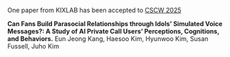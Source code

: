 One paper from KIXLAB has been accepted to [CSCW 2025](https://cscw.acm.org/2025/)

**Can Fans Build Parasocial Relationships through Idols’ Simulated Voice Messages?: A Study of AI Private Call Users’ Perceptions, Cognitions, and Behaviors.**
Eun Jeong Kang, Haesoo Kim, Hyunwoo Kim, Susan Fussell, Juho Kim
